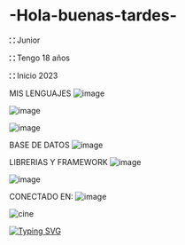 # -Hola-buenas-tardes-

⛚ Junior 

⛚ Tengo 18 años 

⛚ Inicio 2023 

MIS LENGUAJES 
![image](https://github.com/user-attachments/assets/2ff26193-7c11-4585-9227-70ebc03cc9c0)

![image](https://github.com/user-attachments/assets/e8e037b1-4f4c-45e0-9ca1-b11a802d5391)

![image](https://github.com/user-attachments/assets/83dabb95-fb8c-4fde-8645-41831e8d591c)

BASE DE DATOS
![image](https://github.com/user-attachments/assets/fb4374e4-5741-4f16-b944-5f779e13717f)

LIBRERIAS Y FRAMEWORK
![image](https://github.com/user-attachments/assets/7517b3bf-fa89-4260-88c9-165d86ec5e5c)

![image](https://github.com/user-attachments/assets/80acb21e-f5ea-487c-84b8-ca6cedb001e2)

CONECTADO EN:
![image](https://github.com/user-attachments/assets/7a30c7e6-9ebd-47dc-9832-5c83b9609777)


![cine](https://github.com/user-attachments/assets/166d835b-561d-48ca-94c9-606d3a48da39)

[![Typing SVG](https://readme-typing-svg.demolab.com/?lines=THANKS+JAVA;AMEN)](https://git.io/typing-svg)
